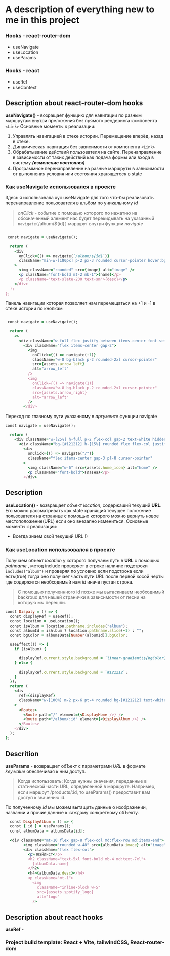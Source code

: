 # A description of everything new to me in this project

### Hooks - react-router-dom

- useNavigate
- useLocation
- useParams

### Hooks - react

- useRef
- useContext

## Description about react-router-dom hooks

**useNavigate()** - возращает функцию для навигации по разным маршрутам внутри преложения без прямого рендеринга компонента `<Link>`
Основные моменты к реализации:

1. Управлять навигацией в стеке истории. Перемещение вперёд, назад в стеке.
2. Динамическая навигация без зависимости от компонента `<Link>`
3. Обрабатывание действий пользователя на сайте. Перенаправление в зависимости от таких действий как подача формы или входа в систему **_(изменение состояния)_**
4. Программное перенаправление на разные маршруты в зависимости от выполнения условия или состояния хранящегося в state

### Как useNavigate использовался в проекте

Здесь я использовала хук useNavigate для того что-бы реализовать перенаправление пользователя в альбом по уникальному _id_

> _onClick_ - событие с помощью которого по нажатию на обозначенный элемент нас будет перекидывать на указанный `navigate(`/album/${id}`)` маршрут внутри функции _navigate_

```rb

 const navigate = useNavigate();

  return (
    <div
      onClick={() => navigate(`/album/${id}`)}
      className="min-w-[180px] p-2 px-3 rounded cursor-pointer hover:bg-[#ffffff26]"
    >
      <img className="rounded" src={image} alt="image" />
      <p className="font-bold mt-2 mb-1">{name}</p>
      <p className="text-slate-200 text-sm">{desc}</p>
    </div>
  );
};
```

Панель навигации которая позволяет нам перемещаться на +1 и -1 в стеке истории по кнопкам

```rb

 const navigate = useNavigate();

  return (
    <>
      <div className="w-full flex justify-between items-center font-semibold">
        <div className="flex items-center gap-2">
          <img
            onClick={() => navigate(-1)}
            className="w-8 bg-black p-2 rounded-2xl cursor-pointer"
            src={assets.arrow_left}
            alt="arrow_left"
          />
          <img
            onClick={() => navigate(1)}
            className="w-8 bg-black p-2 rounded-2xl cursor-pointer"
            src={assets.arrow_right}
            alt="arrow_left"
          />
        </div>
```

Переход по главному пути указанному в _аргументе_ функции navigate

```rb
const navigate = useNavigate();

  return (
    <div className="w-[25%] h-full p-2 flex-col gap-2 text-white hidden  lg:flex">
      <div className="bg-[#121212] h-[15%] rounded flex flex-col justify-around">
        <div
          onClick={() => navigate("/")}
          className="flex items-center gap-3 pl-8 cursor-pointer"
        >
          <img className="w-6" src={assets.home_icon} alt="home" />
          <p className="font-bold">Главная</p>
        </div>
```

## Description

**useLocation()** - возвращает объект _location_, содержащий текущий **URL**. Его можно рассматривать как state хранящий текущее положение пользователя на странице с помощью которого можно вернуть новое местоположение(URL) если оно внезапно измениться.
Основные моменты к реализации:

- Всегда знаем свой текущий URL !)

### Как useLocation использовался в проекте

Получаем объект _location_ у которого получаем путь в **URL** с помощью _pathname_ , метод include проверяет в строке наличие подстроки `includes("album")` и проверяя по условию если подстрока если есть(true) тогда оно получает часть пути URL после первой косой черты где содержится необходимый нам _id_ иначе пустая строка.

> С помощью полученнного id позже мы вытаскиваем необходимый backroud для нашей странички в зависимости от песни на которую мы перешли.

```rb
const Dispaly = () => {
  const displayRef = useRef();
  const location = useLocation();
  const isAlbum = location.pathname.includes("album");
  const albumId = isAlbum ? location.pathname.slice(-1) : "";
  const bgColor = albumsData[Number(albumId)].bgColor;

  useEffect(() => {
    if (isAlbum) {

      displayRef.current.style.background = `linear-gradient(${bgColor},#121212`;
    } else {

      displayRef.current.style.background = `#121212`;
    }
  });
  return (
    <div
      ref={displayRef}
      className="w-[100%] m-2 px-6 pt-4 rounded bg-[#121212] text-white overflow-auto lg:w-[75%] lg:ml-0"
    >
      <Routes>
        <Route path="/" element={<DisplayHome />} />
        <Route path="/album/:id" element={<DisplayAlbum />} />
      </Routes>
    </div>
  );
};
```

## Descrition

**useParams** - возвращает обЪект с параметрами _URL_ в формате _key:value_ обеспечивая к ним доступ.

> Когда использовать: Когда нужны значения, переданные в статической части URL, определенной в маршруте. Например, если маршрут /products/:id, то useParams() предоставит вам доступ к значению id.

По полученному _id_ мы можем вытащить данные о изображении, названии и прочие данные к каждому конкретному обЪекту.

```rb
  const DisplayAlbum = () => {
  const { id } = useParams();
  const albumData = albumsData[id];

  <div className="mt-10 flex gap-8 flex-col md:flex-row md:items-end">
        <img className="rounded w-48" src={albumData.image} alt="image" />
        <div className="flex flex-col">
          <p>Плэйлист</p>
          <h2 className="text-5xl font-bold mb-4 md:text-7xl">
            {albumData.name}
          </h2>
          <h4>{albumData.desc}</h4>
          <p className="mt-1">
            <img
              className="inline-block w-5"
              src={assets.spotify_logo}
              alt="logo"
            />

```

## Description about react hooks

**useRef** -

### Project build template: React + Vite, tailwindCSS, React-router-dom
